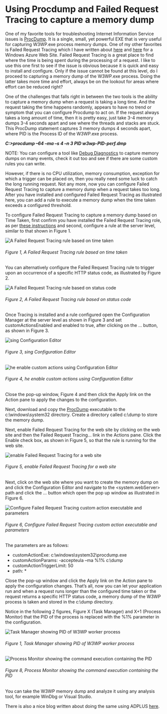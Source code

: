 # Using Procdump and Failed Request Tracing to capture a memory dump

One of my favorite tools for troubleshooting Internet Information Service issues is [ProcDump][LINK1].  It is a single, small, yet powerful EXE that is very useful for capturing W3WP.exe process memory dumps.
One of my other favorites is Failed Request Tracing which I have written about [here][LINK3] and [here][LINK2] for a Windows Azure Web Site.
Failed Request Tracing is a great place to find where the time is being spent during the processing of a request.  I like to use this one first to see if the issue is obvious because it is quick and easy to install and configure.  Only if the issue cannot be found at this level, do I proceed to capturing a memory dump of the W3WP.exe process.  Doing the latter takes more time and effort, always be on the lookout for areas where effort can be reduced right?

One of the challenges that falls right in between the two tools is the ability to capture a memory dump when a request is taking a long time.  And the request taking the time happens randomly, appears to have no trend or symptom that you can configure Procdump to act on.  If the request always takes a long amount of time, then it is pretty easy, just take 3-4 memory dumps 3-4 seconds apart and see where the threads and stacks are stuck.  This ProcDump statement captures 3 memory dumps 4 seconds apart, where PID is the Process ID of the W3WP.exe process.

***C:\>procdump –64 –ma –s 4 –n 3 PID w3wp-PID-perf.dmp***

NOTE:  You can configure a tool like [Debug Diagnostics][LINK4] to capture memory dumps on many events, check it out too and see if there are some custom rules you can write.

However, if there is no CPU utilization, memory consumption, exception for which a trigger can be placed on, then you really need some luck to catch the long running request.  Not any more, now you can configure Failed Request Tracing to capture a memory dump when a request takes too long.  After you have installed and configured Failed Request Tracing as illustrated here, you can add a rule to execute a memory dump when the time taken exceeds a configured threshold.

To configure Failed Request Tracing to capture a memory dump based on Time Taken, first confirm you have installed the Failed Request Tracing role, as per [these instructions][LINK5] and second, configure a rule at the server level, similar to that shown in Figure 1.

![A Failed Request Tracing rule based on time taken][FIGURE1]
###### Figure 1, A Failed Request Tracing rule based on time taken

You can alternatively configure the Failed Request Tracing rule to trigger upon an occurrence of a specific HTTP status code, as illustrated by Figure 2.

![A Failed Request Tracing rule based on status code][FIGURE2]
###### Figure 2, A Failed Request Tracing rule based on status code

Once Tracing is installed and a rule configured open the Configuration Manager at the server level as shown in Figure 3 and set customActionsEnabled and enabled to true, after clicking on the … button, as shown in Figure 3.

![sing Configuration Editor][FIGURE3]
###### Figure 3, sing Configuration Editor

![he enable custom actions using Configuration Editor][FIGURE4]
###### Figure 4, he enable custom actions using Configuration Editor

Close the pop-up window, Figure 4 and then click the Apply link on the Action pane to apply the changes to the configuration.

Next, download and copy the [ProcDump][LINK1] executable to the c:\windows\system32 directory.  Create a directory called c:\dump to store the memory dump.

Next, enable Failed Request Tracing for the web site by clicking on the web site and then the Failed Request Tracing… link in the Actions pane.  Click the Enable check box, as shown in Figure 5, so that the rule is running for the web site.

![enable Failed Request Tracing for a web site][FIGURE5]
###### Figure 5, enable Failed Request Tracing for a web site

Next, click on the web site where you want to create the memory dump on and click the Configuration Editor and navigate to the <system.webServer> <tracing> <traceFailedRequests> path and click the … button which open the pop up window as illustrated in Figure 6.

![Configure Failed Request Tracing custom action executable and parameters][FIGURE6]
###### Figure 6, Configure Failed Request Tracing custom action executable and parameters

The parameters are as follows:

+ customActionExe: c:\windows\system32\procdump.exe
+ customActionParams: -accepteula –ma %1% c:\dump
+ customActionTriggerLimit: 50
+ path: *

Close the pop-up window and click the Apply link on the Action pane to apply the configuration changes.  That’s all, now you can let your application run and when a request runs longer than the configured time taken or the request returns a specific HTTP status code, a memory dump of the W3WP process is taken and stored in the c:\dump directory.

Notice in the following 2 figures, Figure X (Task Manager) and X+1 (Process Monitor) that the PID of the process is replaced with the %1% parameter in the configuration.

![Task Manager showing PID of W3WP worker process][FIGURE7]
###### Figure 1, Task Manager showing PID of W3WP worker process

![Process Monitor showing the command execution containing the PID][FIGURE8]
###### Figure 8, Process Monitor showing the command execution containing the PID

You can take the W3WP memory dump and analyze it using any analysis tool, for example WinDbg or Visual Studio.

There is also a nice blog written about doing the same using ADPLUS [here][LINK6].

[FIGURE1]: ../images/2013/msdn-0308.png "Figure 1, A Failed Request Tracing rule based on time taken"
[FIGURE2]: ../images/2013/msdn-0309.png "Figure 2, A Failed Request Tracing rule based on status code"
[FIGURE3]: ../images/2013/msdn-0310.png "Figure 3, sing Configuration Editor"
[FIGURE4]: ../images/2013/msdn-0311.png "Figure 4, he enable custom actions using Configuration Editor"
[FIGURE5]: ../images/2013/msdn-0312.png "Figure 5, enable Failed Request Tracing for a web site"
[FIGURE6]: ../images/2013/msdn-0313.png "Figure 6, Configure Failed Request Tracing custom action executable and parameters"
[FIGURE7]: ../images/2013/msdn-0314.png "Figure 1, Task Manager showing PID of W3WP worker process"
[FIGURE8]: ../images/2013/msdn-0315.png "Figure 1, Process Monitor showing the command execution containing the PID"

[LINK1]: http://technet.microsoft.com/en-us/sysinternals/dd996900.aspx
[LINK2]: ../2012/2012-01-enable-and-activate-failed-request-tracing-rules.md
[LINK3]: ../2013/2013-07-enabling-failed-request-logging-on-a-windows-azure-web-site.md
[LINK4]: http://blogs.msdn.com/b/debugdiag/archive/2013/10/03/debugdiag-2-0-is-now-rtw.aspx
[LINK5]: ../2012/2012-01-enable-and-activate-failed-request-tracing-rules.md
[LINK6]: http://blogs.msdn.com/b/friis/archive/2010/05/11/using-freb-to-generate-a-dump-on-a-long-running-request.aspx
